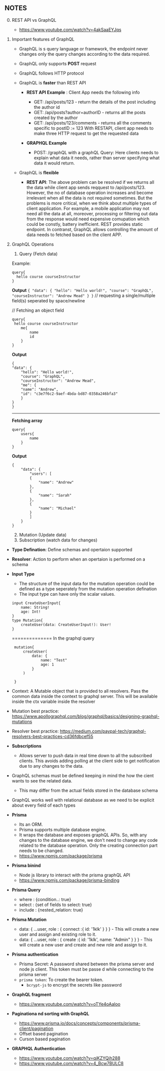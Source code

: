 ## NOTES 
0. REST API vs GraphQL
    - https://www.youtube.com/watch?v=4akSaaEYJqs

1. Important features of GraphQL 
    - GraphQL is s query language or framework, the endpoint never changes only the query changes according to the data required. 

    - GraphQL only supports **POST** request
    - GraphQL follows HTTP protocol

    - GraphQL is **faster** than REST API 
        - **REST API Example** : Client App needs the following info 
            - GET: /api/posts/123 - return the details of the post including the author id
            - GET: /api/posts?author=authorID - returns all the posts created by the author
            - GET: /api/posts/123/comments - returns all the comments specific to postID := 123
        With RESTAPI, client app needs to make three HTTP request to get the requested data

        -  **GRAPHQL Example**
            - POST: /graphQL with a graphQL Query: Here clients needs to explain what data it needs, rather than server specifying what data it would return.

    - GraphQL is **flexible**
        - **REST API**: The above problem can be resolved if we returns all the data  while client app sends reqquest to /api/posts/123. However, the no of database operation increases and become irrelevant when all the data is not required sometimes. But the problems is more critical, when we think about multiple types of client application. For example, a mobile application may not need all the data at all, moreover, processing or filtering out data from the response would need expensive comupation which could be constly, battery inefficient. REST provides static endpoint. In contranst, GraphQL allows controlling the amount of data needs to fetched based on the client APP.


2. GraphQL Operations
   1. Query (Fetch data)
    
    Example: 
      ```
      query{
        hello course courseInstructor 
      }
      ```  
      **Output**
        ```
        {
            "data": {
                "hello": "Hello world!",
                "course": "GraphQL",
                "courseInstructor": "Andrew Mead"
            }
        }
        ```
      // requesting a single/multiple field(s) seperated by space/newline

    // Fetching an object field
    ```
    query{
     hello course courseInstructor 
        me{
            name
            id
        }
    }
    ```
    **Output**

    ```
    {
    "data": {
        "hello": "Hello world!",
        "course": "GraphQL",
        "courseInstructor": "Andrew Mead",
        "me": {
        "name": "Andrew",
        "id": "c3e7f6c2-9aef-4bda-bd87-0358a246bfa3"
        }
    }
    }

    ```
    ------------------
    **Fetching array** 
    ```                                
    query{              
        users{
            name
        }
    }
    ```
    **Output**
    ```
    {
        "data": {
            "users": [
            {
                "name": "Andrew"
            },
            {
                "name": "Sarah"
            },
            {
                "name": "Michael"
            }
            ]
        }
    }
    ```


   2. Mutation (Update data)
   3. Subscription (watch data for changes)

        
- **Type Defination**: Define schemas and opertaion supported
- **Resolver**: Action to perform when an opertaion is performed on a schema        

- **Input Type**
  - The structure of the input data for the mutation operation could be defined as a type seperately from the mutation operation defination
  - The input type can have only the scalar values.
  ```
  input CreateUserInput{
      name: String!
      age: Int!
  }
  type Mutation{
      createUser(data: CreateUserInput!): User!
  }
  ```
  ==============
  In the graphql query
  ```
   mutation{
       createUser(
           data: {
               name: "Test"
               age: 1 
           }
       )
       
   }
  ``` 

- Context: A Mutable object that is provided to all resolvers. Pass the common data inside the context to graphql server. This will be available inside the ctx variable inside the resolver
- Mutation best practice: https://www.apollographql.com/blog/graphql/basics/designing-graphql-mutations 
- Resolver best practice: https://medium.com/paypal-tech/graphql-resolvers-best-practices-cd36fdbcef55

- **Subscriptions**
  - Allows server to push data in real time down to all the subscribed clients. This avoids adding polling at the client side to get notification due to any changes to the data.


- GraphQL schemas must be defined keeping in mind the how the cient wants to see the related data. 
  - This may differ from the actual fields stored in the database schema

- GraphQL works well with relational database as we need to be explicit about every field of each types

- **Prisma**
  - Its an ORM.
  - Prisma supports multiple database engine.
  - It wraps the database and exposes graphQL APIs. So, with any changes to the database engine, we don't need to change any code related to the database operation. Only the creating connection part needs to be changed.
  - https://www.npmjs.com/package/prisma

- **Prisma binind**
  - Node js library to interact with the prisma graphQL API 
  - https://www.npmjs.com/package/prisma-binding

- **Prisma Query**
  - where : {condition..: true}
  - select : {set of fields to select:  true} 
  - include : {nested_relation: true}

- **Prisma Mutation**
  - data: {
      ...user,
      role : {
          connect :{
              id: '1klk'
          }
      }
    } - This will create a new user and assign and existing role to it.
  - data: {
      ...user,
      role : {
          create :{
              id: '1klk',
              name: "Admin"
          }
      }
    } - This will create a new user and create and new role and assign to it.


- **Prisma authentication**
  - Prisma Secret: A password shared between the prisma server and node js client. This token must be passe d while connecting to the prisma server
  - `prisma token`: To create the bearer token.
    - `bcrypt-js` to encrypt the secrets like password


- **GraphQL fragment**
  - https://www.youtube.com/watch?v=oTYe4oAaloo 

- **Paginationa nd sorting with GraphQL**
  - https://www.prisma.io/docs/concepts/components/prisma-client/pagination
  - Offset based pagination
  - Curson based pagination

- **GRAPHQL Authentication**
  - https://www.youtube.com/watch?v=qjKZYQih288
  - https://www.youtube.com/watch?v=4_Bcw7BULC8
